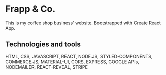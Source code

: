 # Frapp & Co.

This is my coffee shop business' website. Bootstrapped with Create React App.

## Technologies and tools

HTML, CSS, JAVASCRIPT, REACT, NODE.JS, STYLED-COMPONENTS, COMMERCE.JS, MATERIAL-UI, CORS, EXPRESS, GOOGLE APIs, NODEMAILER, REACT-REVEAL, STRIPE
